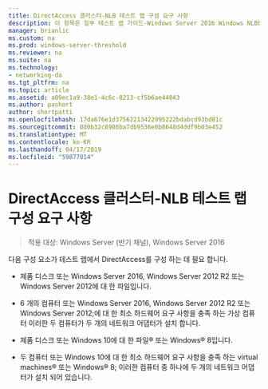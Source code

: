 ```yaml
---
title: DirectAccess 클러스터-NLB 테스트 랩 구성 요구 사항
description: 이 항목은 일부 테스트 랩 가이드-Windows Server 2016 Windows NLB를 사용 하 여 클러스터에서 DirectAccess 시연
manager: brianlic
ms.custom: na
ms.prod: windows-server-threshold
ms.reviewer: na
ms.suite: na
ms.technology:
- networking-da
ms.tgt_pltfrm: na
ms.topic: article
ms.assetid: a09ec1a9-38e1-4c6c-8213-cf5b6ae44043
ms.author: pashort
author: shortpatti
ms.openlocfilehash: 17da676e1d37562213422995222bdabcd93bd81c
ms.sourcegitcommit: 0d0b32c8986ba7db9536e0b8648d4ddf9b03e452
ms.translationtype: MT
ms.contentlocale: ko-KR
ms.lasthandoff: 04/17/2019
ms.locfileid: "59877014"
---
```

# <a name="directaccess-cluster-nlb-test-lab-configuration-requirements"></a>DirectAccess 클러스터-NLB 테스트 랩 구성 요구 사항

>적용 대상: Windows Server (반기 채널), Windows Server 2016

다음 구성 요소가 테스트 랩에서 DirectAccess를 구성 하는 데 필요 합니다.  
  
-   제품 디스크 또는 Windows Server 2016, Windows Server 2012 R2 또는 Windows Server 2012에 대 한 파일입니다.  
  
-   6 개의 컴퓨터 또는 Windows Server 2016, Windows Server 2012 R2 또는 Windows Server 2012;에 대 한 최소 하드웨어 요구 사항을 충족 하는 가상 컴퓨터 이러한 두 컴퓨터가 두 개의 네트워크 어댑터가 설치 합니다.  
  
-   제품 디스크 또는 Windows 10에 대 한 파일&reg; 또는 Windows&reg; 8입니다.  
  
-   두 컴퓨터 또는 Windows 10에 대 한 최소 하드웨어 요구 사항을 충족 하는 virtual machines&reg; 또는 Windows&reg; 8; 이러한 컴퓨터 중 하나에 두 개의 네트워크 어댑터가 설치 되어 있습니다.